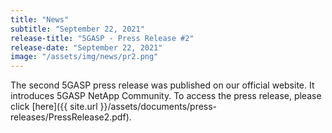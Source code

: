 ```yaml
---
title: "News"
subtitle: "September 22, 2021"
release-title: "5GASP - Press Release #2"
release-date: "September 22, 2021"
image: "/assets/img/news/pr2.png"
---
```


The second 5GASP press release was published on our official website. It introduces 5GASP NetApp Community. To access the press release, please click [here]({{ site.url }}/assets/documents/press-releases/PressRelease2.pdf).
